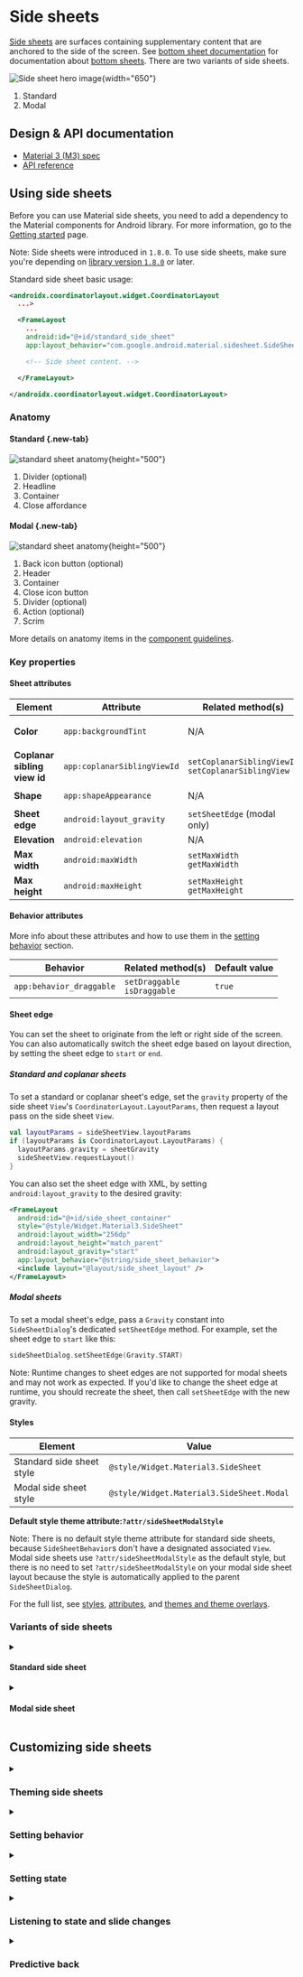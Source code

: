 <!--docs:
title: "Side Sheets"
layout: detail
section: components
excerpt: "Side sheets slide in from the side of the screen to reveal more content."
iconId: side_sheet
path: /catalog/side-sheet-behavior/
-->

# Side sheets

[Side sheets](https://m3.material.io/components/side-sheets/overview) are surfaces
containing supplementary content that are anchored to the side of the screen. See [bottom sheet documentation](BottomSheet.md) for documentation about
[bottom sheets](https://m3.material.io/components/bottom-sheets/overview). There are two variants of side sheets.

![Side sheet hero image](assets/sidesheet/sidesheet_hero.png){width="650"}

1. Standard
2. Modal

## Design & API documentation

*   [Material 3 (M3) spec](https://material.io/components/side-sheets/overview)
*   [API reference](https://developer.android.com/reference/com/google/android/material/sidesheet/package-summary)

## Using side sheets

Before you can use Material side sheets, you need to add a dependency to the
Material components for Android library. For more information, go to the
[Getting started](https://github.com/material-components/material-components-android/tree/master/docs/getting-started.md)
page.

Note: Side sheets were introduced in `1.8.0`. To use side sheets, make sure
you're depending on [library version `1.8.0`](https://github.com/material-components/material-components-android/releases/tag/1.8.0)
or later.

Standard side sheet basic usage:

```xml
<androidx.coordinatorlayout.widget.CoordinatorLayout
  ...>

  <FrameLayout
    ...
    android:id="@+id/standard_side_sheet"
    app:layout_behavior="com.google.android.material.sidesheet.SideSheetBehavior">

    <!-- Side sheet content. -->

  </FrameLayout>

</androidx.coordinatorlayout.widget.CoordinatorLayout>
```

### Anatomy

<section>

<section class="tabs">

#### Standard {.new-tab}

![standard sheet anatomy](assets/sidesheet/standard_sidesheet_anatomy.png){height="500"}

1. Divider (optional)
2. Headline
3. Container
4. Close affordance

#### Modal {.new-tab}

![standard sheet anatomy](assets/sidesheet/modal_sidesheet_anatomy.png){height="500"}

1. Back icon button (optional)
2. Header
3. Container
4. Close icon button
5. Divider (optional)
6. Action (optional)
7. Scrim

</section>

</section class="tabs">

More details on anatomy items in the [component guidelines](https://m3.material.io/components/side-sheets/guidelines#4d992de0-362a-41b3-9537-9da4dec148af).

### Key properties

#### Sheet attributes

Element                      | Attribute                   | Related method(s)                                       | Default value
---------------------------- | --------------------------- | ------------------------------------------------------- | -------------
**Color**                    | `app:backgroundTint`        | N/A                                                     | `?attr/colorSurface`</br>`?attr/colorSurfaceContainerLow` (modal)
**Coplanar sibling view id** | `app:coplanarSiblingViewId` | `setCoplanarSiblingViewId`<br/>`setCoplanarSiblingView` | N/A
**Shape**                    | `app:shapeAppearance`       | N/A                                                     | `?attr/shapeAppearanceCornerLarge`
**Sheet edge**               | `android:layout_gravity`    | `setSheetEdge` (modal only)                             | end
**Elevation**                | `android:elevation`         | N/A                                                     | 0dp
**Max width**                | `android:maxWidth`          | `setMaxWidth`<br/>`getMaxWidth`                         | N/A
**Max height**               | `android:maxHeight`         | `setMaxHeight`<br/>`getMaxHeight`                       | N/A

#### Behavior attributes

More info about these attributes and how to use them in the
[setting behavior](#setting-behavior) section.

Behavior                                    | Related method(s)                                                         | Default value
------------------------------------------- | ------------------------------------------------------------------------- | -------------
`app:behavior_draggable`                    | `setDraggable`<br/>`isDraggable`                                          | `true`

#### Sheet edge
You can set the sheet to originate from the left or right side of the screen.
You can also automatically switch the sheet edge based on layout direction, by
setting the sheet edge to `start` or `end`.

##### Standard and coplanar sheets
To set a standard or coplanar sheet's edge, set the `gravity` property of the
side sheet `View`'s `CoordinatorLayout.LayoutParams`, then request a layout pass
on the side sheet `View`.

```kt
val layoutParams = sideSheetView.layoutParams
if (layoutParams is CoordinatorLayout.LayoutParams) {
  layoutParams.gravity = sheetGravity
  sideSheetView.requestLayout()
}
```

You can also set the sheet edge with XML, by setting `android:layout_gravity`
to the desired gravity:

```xml
<FrameLayout
  android:id="@+id/side_sheet_container"
  style="@style/Widget.Material3.SideSheet"
  android:layout_width="256dp"
  android:layout_height="match_parent"
  android:layout_gravity="start"
  app:layout_behavior="@string/side_sheet_behavior">
  <include layout="@layout/side_sheet_layout" />
</FrameLayout>
```

##### Modal sheets
To set a modal sheet's edge, pass a `Gravity` constant into `SideSheetDialog`'s
dedicated `setSheetEdge` method. For example, set the sheet edge to `start` like
this:

```kt
sideSheetDialog.setSheetEdge(Gravity.START)
```

Note: Runtime changes to sheet edges are not supported for modal sheets and may
not work as expected. If you'd like to change the sheet edge at runtime, you
should recreate the sheet, then call `setSheetEdge` with the new gravity.

#### Styles

**Element**               | **Value**
------------------------- | -----------------------------------------
Standard side sheet style | `@style/Widget.Material3.SideSheet`
Modal side sheet style    | `@style/Widget.Material3.SideSheet.Modal`

**Default style theme attribute:`?attr/sideSheetModalStyle`**

Note: There is no default style theme attribute for standard side sheets,
because `SideSheetBehavior`s don't have a designated associated `View`. Modal
side sheets use `?attr/sideSheetModalStyle` as the default style, but there is
no need to set `?attr/sideSheetModalStyle` on your modal side sheet layout
because the style is automatically applied to the parent `SideSheetDialog`.

For the full list, see
[styles](https://github.com/material-components/material-components-android/tree/master/lib/java/com/google/android/material/sidesheet/res/values/styles.xml),
[attributes](https://github.com/material-components/material-components-android/tree/master/lib/java/com/google/android/material/sidesheet/res/values/attrs.xml),
and
[themes and theme overlays](https://github.com/material-components/material-components-android/tree/master/lib/java/com/google/android/material/sidesheet/res/values/themes.xml).

### Variants of side sheets

<details>
<summary><h4>Standard side sheet</h4></summary>

Standard side sheets co-exist with the screen’s main UI region and allow for
simultaneously viewing and interacting with both regions. They are commonly used
to keep a feature or secondary content visible on screen when content in the
main UI region is frequently scrolled or panned.

`SideSheetBehavior` is applied to a child of
[CoordinatorLayout](https://developer.android.com/reference/androidx/coordinatorlayout/widget/CoordinatorLayout)
to make that child a standard side sheet, which is a view that comes up
from the side of the screen, elevated over the main content. It can be dragged
vertically to expose more or less content.

API and source code:

*   `SideSheetBehavior`
  *   [Class definition](https://developer.android.com/reference/com/google/android/material/sidesheet/SideSheetBehavior)
  *   [Class source](https://github.com/material-components/material-components-android/tree/master/lib/java/com/google/android/material/sidesheet/SideSheetBehavior.java)

<h5 id="standard-side-sheet-example">Standard side sheet example</h5>

`SideSheetBehavior` works in tandem with `CoordinatorLayout` to let you
display content in a side sheet, perform enter/exit animations, respond to
dragging/swiping gestures, and more.

Apply the `SideSheetBehavior` to a direct child `View` of `CoordinatorLayout`:

```xml
<androidx.coordinatorlayout.widget.CoordinatorLayout
  ...>

  <LinearLayout
    android:id="@+id/standard_side_sheet"
    style="@style/Widget.Material3.SideSheet"
    android:layout_width="256dp"
    android:layout_height="match_parent"
    android:orientation="vertical"
    app:layout_behavior="com.google.android.material.sidesheet.SideSheetBehavior">

    <!-- Side sheet contents. -->
    <TextView
    android:layout_width="wrap_content"
    android:layout_height="wrap_content"
    android:text="@string/title"
    .../>

    <TextView
    android:layout_width="wrap_content"
    android:layout_height="wrap_content"
    android:text="@string/supporting_text"
    .../>

    <Button
    android:id="@+id/sidesheet_button"
    android:layout_width="wrap_content"
    android:layout_height="wrap_content"
    android:text="@string/action"
    .../>

  </LinearLayout>

</androidx.coordinatorlayout.widget.CoordinatorLayout>
```

In this example, the side sheet is the `LinearLayout`.

#### Coplanar side sheet

Coplanar side sheets are standard side sheets that "squash" a sibling view's
content as the side sheet expands. Coplanar side sheets are on the same plane as
their sibling, as opposed to standard side sheets, which are displayed above the
screen content.

Note: Coplanar side sheets are not recommended for narrow screens.

##### Coplanar side sheet example

To add a coplanar side sheet to your app, follow the steps to [add a standard
side sheet to your layout](#standard-side-sheet-example), above, and simply set
`app:coplanarSiblingViewId` on the `View` that has the side sheet
`layout_behavior` set on it. You can point the coplanar sibling view id to any
child of the `CoordinatorLayout`. Make sure to set
`style="@style/Widget.Material3.SideSheet"` on your side sheet view, as well.

Alternatively, you can set the coplanar sibling view programmatically:

```kt
coplanarSideSheet.setCoplanarSiblingView(coplanarSiblingView)
```

To remove coplanar functionality from a side sheet, simply set the coplanar
sibling view to `null`:

```kt
coplanarSideSheet.setCoplanarSiblingView(null)
```

</details>

<details>
<summary><h4>Modal side sheet</h4></summary>

Modal side sheets present the sheet while blocking interaction with the rest of
the screen. They are an alternative to inline menus and simple dialogs on mobile
devices, providing additional room for content, iconography, and actions.

Modal side sheets render a scrim on the non-side sheet content, to indicate that
they are modal and block interaction with the rest of the screen. If the content
outside of the dialog is tapped, the side sheet is dismissed. Modal side sheets
can be dragged horizontally and dismissed by sliding them off of the screen.

API and source code:

*   `SideSheetDialog`
    *   [Class definition](https://developer.android.com/reference/com/google/android/material/sidesheet/SideSheetDialog)
    *   [Class source](https://github.com/material-components/material-components-android/tree/master/lib/java/com/google/android/material/sidesheet/SideSheetDialog.java)

##### Modal side sheet example

To show a modal side sheet, instantiate a `SideSheetDialog` with the desired
`context`:

```kt
val sideSheetDialog = SideSheetDialog(requireContext());
```

Then, you can set the content view of the `SideSheetDialog`:

```kt
sideSheetDialog.setContentView(R.layout.side_sheet_content_layout)
```

You can then show the side sheet with `sideSheetDialog.show()` and dismiss it
with `sideSheetDialog.hide()`. `SideSheetDialog` has built in functionality to
automatically cancel the dialog after it is swiped off the screen.

</details>

## Customizing side sheets

<details>
<summary><h3>Theming side sheets</h3></summary>

Side sheets support
[Material theming](https://m3.material.io/components/side-sheets/overview), which
supports customization of color, shape and more.

#### Side sheet theming example

Setting the theme attribute `sideSheetDialogTheme` to your custom `ThemeOverlay`
will affect all side sheets.

In `res/values/themes.xml`:

```xml
<style name="Theme.App" parent="Theme.Material3.*">
  ...
  <item name="sideSheetDialogTheme">@style/ThemeOverlay.App.SideSheetDialog</item>
</style>

<style name="ThemeOverlay.App.SideSheetDialog" parent="ThemeOverlay.Material3.SideSheetDialog">
    <item name="sideSheetModalStyle">@style/Widget.App.SideSheet.Modal</item>
</style>
```

In `res/values/styles.xml`:

```xml
<style name="Widget.App.SideSheet.Modal" parent="Widget.Material3.SideSheet.Modal">
    <item name="backgroundTint">@color/shrine_pink_light</item>
    <item name="shapeAppearance">@style/ShapeAppearance.App.Corner.Large</item>
</style>

<style name="ShapeAppearance.App.Corner.Large" parent="ShapeAppearance.Material3.Corner.Large">
    <item name="cornerFamily">cut</item>
    <item name="cornerSize">24dp</item>
</style>
```

**Note:** The benefit of using a custom `ThemeOverlay` is that any changes to
your main theme, such as updated colors, will be reflected in the side sheet, as
long as they're not overridden in your custom theme overlay. If you use a custom
`Theme` instead, by extending from one of the
`Theme.Material3.*.SideSheetDialog` variants, you will have more control over
exactly what attributes are included in each, but it also means you'll have to
duplicate any changes that you've made in your main theme into your custom
theme.

API and source code:

*   `SideSheetBehavior`
    *   [Class definition](https://developer.android.com/reference/com/google/android/material/sidesheet/SideSheetBehavior)
    *   [Class source](https://github.com/material-components/material-components-android/tree/master/lib/java/com/google/android/material/sidesheet/SideSheetBehavior.java)
*   `SideSheetDialog`
    *   [Class definition](https://developer.android.com/reference/com/google/android/material/sidesheet/SideSheetDialog)
    *   [Class source](https://github.com/material-components/material-components-android/tree/master/lib/java/com/google/android/material/sidesheet/SideSheetDialog.java)

</details>

<details>
<summary><h3>Setting behavior</h3></summary>

There are several attributes that can be used to adjust the behavior of standard
and modal side sheets.

Behavior attributes can be applied to standard side sheets in xml by setting
them on a child `View` set to `app:layout_behavior`, or programmatically:

```kt
val standardSideSheetBehavior = SideSheetBehavior.from(standardSideSheet)
// Use this to programmatically apply behavior attributes
```

More information about these attributes and their default values is available in
the [behavior attributes](#behavior-attributes) section.

</details>

<details>

<summary><h3>Setting state</h3></summary>

Standard side sheets have the following states:

*   `STATE_EXPANDED`: The side sheet is visible at its maximum height and it
    is neither dragging nor settling (see below).
*   `STATE_HIDDEN`: The side sheet is no longer visible and can only be
    re-shown programmatically.
*   `STATE_DRAGGING`: The user is actively dragging the side sheet.
*   `STATE_SETTLING`: The side sheet is settling to a specific height after a
    drag/swipe gesture. This will be the peek height, expanded height, or 0, in
    case the user action caused the side sheet to hide.

You can set a state on the side sheet:

```kt
sideSheetBehavior.state = Sheet.STATE_HIDDEN
```

**Note:** `STATE_SETTLING` and `STATE_DRAGGING` should not be set programmatically.

</details>

<details>

<summary><h3>Listening to state and slide changes</h3></summary>

`SideSheetCallback`s can be added to a `SideSheetBehavior` to listen for state
and slide changes:

```kt
val sideSheetCallback = object : SideSheetBehavior.SideSheetCallback() {

    override fun onStateChanged(sideSheet: View, newState: Int) {
        // Do something for new state.
    }

    override fun onSlide(sideSheet: View, slideOffset: Float) {
        // Do something for slide offset.
    }
}

// To add a callback:
sideSheetBehavior.addCallback(sideSheetCallback)

// To remove a callback:
sideSheetBehavior.removeCallback(sideSheetCallback)
```

</details>

<details>

<summary><h3>Predictive back</h3></summary>

#### Modal side sheets

The modal `SideSheetDialog` component automatically supports
[predictive back](/third_party/java_src/android_libs/material_components/docs/foundations/PredictiveBack.md). No further integration is
required on the app side other than the general predictive back prerequisites
and migration steps mentioned [here](/third_party/java_src/android_libs/material_components/docs/foundations/PredictiveBack.md#usage).

Visit the
[predictive back design guidelines](https://m3.material.io/components/side-sheets/guidelines#d77245e3-1013-48f8-a9d7-76f484e1be13)
to see how the component behaves when a user swipes back.

#### Standard and coplanar (non-modal) side sheets

To set up predictive back for standard or coplanar (non-modal) side sheets using
`SideSheetBehavior`, create an AndroidX back callback that forwards
`BackEventCompat` objects to your `SideSheetBehavior`:

```kt
val sideSheetBackCallback = object : OnBackPressedCallback(/* enabled= */false) {
  override fun handleOnBackStarted(backEvent: BackEventCompat) {
    sideSheetBehavior.startBackProgress(backEvent)
  }

  override fun handleOnBackProgressed(backEvent: BackEventCompat) {
    sideSheetBehavior.updateBackProgress(backEvent)
  }

  override fun handleOnBackPressed() {
    sideSheetBehavior.handleBackInvoked()
  }

  override fun handleOnBackCancelled() {
    sideSheetBehavior.cancelBackProgress()
  }
}
```

And then add and enable the back callback as follows:

```kt
getOnBackPressedDispatcher().addCallback(this, sideSheetBackCallback)

sideSheetBehavior.addCallback(object : SideSheetCallback() {
  override fun onStateChanged(sideSheet: View, newState: Int) {
    when (newState) {
      STATE_EXPANDED, STATE_SETTLING -> sideSheetBackCallback.setEnabled(true)
      STATE_HIDDEN -> sideSheetBackCallback.setEnabled(false)
      else -> {
        // Do nothing, only change callback enabled for above states.
      }
    }
  }

  override fun onSlide(sideSheet: View, slideOffset: Float) {}
})
```

</details>
